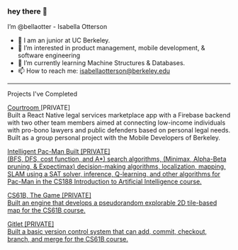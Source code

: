 <h3>
  hey there 👋
</h3>

I’m @bellaotter - Isabella Otterson
- 💞️ I am an junior at UC Berkeley.
- 👀 I’m interested in product management, mobile development, & software engineering
- 🌱 I’m currently learning Machine Structures & Databases.
- 📫 How to reach me: isabellaotterson@berkeley.edu

---
Projects I've Completed 

<u>Courtroom </u> [PRIVATE]  <br>
Built a React Native legal services marketplace app with a Firebase backend with two other team members aimed at connecting low-income individuals with pro-bono lawyers and public defenders based on personal legal needs. Built as a group personal project with the Mobile Developers of Berkeley.

<u>Intelligent Pac-Man Built [PRIVATE] <br>
(BFS, DFS, cost function, and A*) search algorithms, (Minimax, Alpha-Beta pruning, & Expectimax) decision-making algorithms, localization, mapping, SLAM using a SAT solver, inference, Q-learning, and other algorithms for Pac-Man in the CS188 Introduction to Artificial Intelligence course.

CS61B, The Game [PRIVATE] <br>
Built an engine that develops a pseudorandom explorable 2D tile-based map for the CS61B course.

Gitlet [PRIVATE] <br>
Built a basic version control system that can add, commit, checkout, branch, and merge for the CS61B course.

